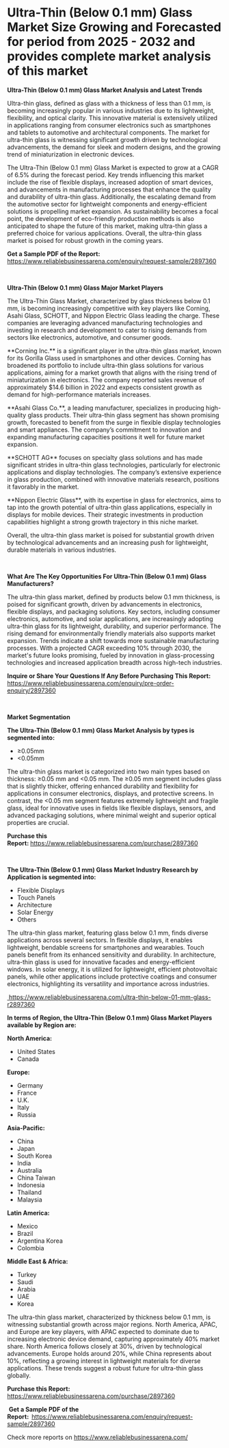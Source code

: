 <p><h1>Ultra-Thin (Below 0.1 mm) Glass Market Size Growing and Forecasted for period from 2025 - 2032 and provides complete market analysis of this market</h1></p><p><strong>Ultra-Thin (Below 0.1 mm) Glass Market Analysis and Latest Trends</strong></p>
<p><p>Ultra-thin glass, defined as glass with a thickness of less than 0.1 mm, is becoming increasingly popular in various industries due to its lightweight, flexibility, and optical clarity. This innovative material is extensively utilized in applications ranging from consumer electronics such as smartphones and tablets to automotive and architectural components. The market for ultra-thin glass is witnessing significant growth driven by technological advancements, the demand for sleek and modern designs, and the growing trend of miniaturization in electronic devices.</p><p>The Ultra-Thin (Below 0.1 mm) Glass Market is expected to grow at a CAGR of 6.5% during the forecast period. Key trends influencing this market include the rise of flexible displays, increased adoption of smart devices, and advancements in manufacturing processes that enhance the quality and durability of ultra-thin glass. Additionally, the escalating demand from the automotive sector for lightweight components and energy-efficient solutions is propelling market expansion. As sustainability becomes a focal point, the development of eco-friendly production methods is also anticipated to shape the future of this market, making ultra-thin glass a preferred choice for various applications. Overall, the ultra-thin glass market is poised for robust growth in the coming years.</p></p>
<p><strong>Get a Sample PDF of the Report:&nbsp;</strong> <a href="https://www.reliablebusinessarena.com/enquiry/request-sample/2897360?utm_campaign=2939&utm_medium=2&utm_source=Github&utm_content=ia&utm_term=15032025&utm_id=ultra-thin-below-01-mm-glass">https://www.reliablebusinessarena.com/enquiry/request-sample/2897360</a></p>
<p>&nbsp;</p>
<p><strong>Ultra-Thin (Below 0.1 mm) Glass Major Market Players</strong></p>
<p><p>The Ultra-Thin Glass Market, characterized by glass thickness below 0.1 mm, is becoming increasingly competitive with key players like Corning, Asahi Glass, SCHOTT, and Nippon Electric Glass leading the charge. These companies are leveraging advanced manufacturing technologies and investing in research and development to cater to rising demands from sectors like electronics, automotive, and consumer goods.</p><p>**Corning Inc.** is a significant player in the ultra-thin glass market, known for its Gorilla Glass used in smartphones and other devices. Corning has broadened its portfolio to include ultra-thin glass solutions for various applications, aiming for a market growth that aligns with the rising trend of miniaturization in electronics. The company reported sales revenue of approximately $14.6 billion in 2022 and expects consistent growth as demand for high-performance materials increases.</p><p>**Asahi Glass Co.**, a leading manufacturer, specializes in producing high-quality glass products. Their ultra-thin glass segment has shown promising growth, forecasted to benefit from the surge in flexible display technologies and smart appliances. The company’s commitment to innovation and expanding manufacturing capacities positions it well for future market expansion.</p><p>**SCHOTT AG** focuses on specialty glass solutions and has made significant strides in ultra-thin glass technologies, particularly for electronic applications and display technologies. The company’s extensive experience in glass production, combined with innovative materials research, positions it favorably in the market.</p><p>**Nippon Electric Glass**, with its expertise in glass for electronics, aims to tap into the growth potential of ultra-thin glass applications, especially in displays for mobile devices. Their strategic investments in production capabilities highlight a strong growth trajectory in this niche market.</p><p>Overall, the ultra-thin glass market is poised for substantial growth driven by technological advancements and an increasing push for lightweight, durable materials in various industries.</p></p>
<p>&nbsp;</p>
<p><strong>What Are The Key Opportunities For Ultra-Thin (Below 0.1 mm) Glass Manufacturers?</strong></p>
<p><p>The ultra-thin glass market, defined by products below 0.1 mm thickness, is poised for significant growth, driven by advancements in electronics, flexible displays, and packaging solutions. Key sectors, including consumer electronics, automotive, and solar applications, are increasingly adopting ultra-thin glass for its lightweight, durability, and superior performance. The rising demand for environmentally friendly materials also supports market expansion. Trends indicate a shift towards more sustainable manufacturing processes. With a projected CAGR exceeding 10% through 2030, the market's future looks promising, fueled by innovation in glass-processing technologies and increased application breadth across high-tech industries.</p></p>
<p><strong>Inquire or Share Your Questions If Any Before Purchasing This Report:</strong> <a href="https://www.reliablebusinessarena.com/enquiry/pre-order-enquiry/2897360?utm_campaign=2939&utm_medium=2&utm_source=Github&utm_content=ia&utm_term=15032025&utm_id=ultra-thin-below-01-mm-glass">https://www.reliablebusinessarena.com/enquiry/pre-order-enquiry/2897360</a></p>
<p>&nbsp;</p>
<p><strong>Market Segmentation</strong></p>
<p><strong>The Ultra-Thin (Below 0.1 mm) Glass Market Analysis by types is segmented into:</strong></p>
<p><ul><li>≥0.05mm</li><li><0.05mm</li></ul></p>
<p><p>The ultra-thin glass market is categorized into two main types based on thickness: ≥0.05 mm and <0.05 mm. The ≥0.05 mm segment includes glass that is slightly thicker, offering enhanced durability and flexibility for applications in consumer electronics, displays, and protective screens. In contrast, the <0.05 mm segment features extremely lightweight and fragile glass, ideal for innovative uses in fields like flexible displays, sensors, and advanced packaging solutions, where minimal weight and superior optical properties are crucial.</p></p>
<p><strong>Purchase this Report:&nbsp;</strong><a href="https://www.reliablebusinessarena.com/purchase/2897360?utm_campaign=2939&utm_medium=2&utm_source=Github&utm_content=ia&utm_term=15032025&utm_id=ultra-thin-below-01-mm-glass">https://www.reliablebusinessarena.com/purchase/2897360</a></p>
<p>&nbsp;</p>
<p><strong>The Ultra-Thin (Below 0.1 mm) Glass Market Industry Research by Application is segmented into:</strong></p>
<p><ul><li>Flexible Displays</li><li>Touch Panels</li><li>Architecture</li><li>Solar Energy</li><li>Others</li></ul></p>
<p><p>The ultra-thin glass market, featuring glass below 0.1 mm, finds diverse applications across several sectors. In flexible displays, it enables lightweight, bendable screens for smartphones and wearables. Touch panels benefit from its enhanced sensitivity and durability. In architecture, ultra-thin glass is used for innovative facades and energy-efficient windows. In solar energy, it is utilized for lightweight, efficient photovoltaic panels, while other applications include protective coatings and consumer electronics, highlighting its versatility and importance across industries.</p></p>
<p><a href="https://www.reliablebusinessarena.com/ultra-thin-below-01-mm-glass-r2897360?utm_campaign=2939&utm_medium=2&utm_source=Github&utm_content=ia&utm_term=15032025&utm_id=ultra-thin-below-01-mm-glass">&nbsp;https://www.reliablebusinessarena.com/ultra-thin-below-01-mm-glass-r2897360</a></p>
<p><strong>In terms of Region, the Ultra-Thin (Below 0.1 mm) Glass Market Players available by Region are:</strong></p>
<p>
    <p> <strong> North America: </strong>
        <ul>
            <li>United States</li>
            <li>Canada</li>
        </ul>
        </p> 
    <p> <strong> Europe: </strong>
        <ul>
            <li>Germany</li>
            <li>France</li>
            <li>U.K.</li>
            <li>Italy</li>
            <li>Russia</li>
        </ul>
        </p> 
    <p> <strong> Asia-Pacific: </strong>
        <ul>
            <li>China</li>
            <li>Japan</li>
            <li>South Korea</li>
            <li>India</li>
            <li>Australia</li>
            <li>China Taiwan</li>
            <li>Indonesia</li>
            <li>Thailand</li>
            <li>Malaysia</li>
        </ul>
        </p> 
    <p> <strong> Latin America: </strong>
        <ul>
            <li>Mexico</li>
            <li>Brazil</li>
            <li>Argentina Korea</li>
            <li>Colombia</li>
        </ul>
        </p> 
    <p> <strong> Middle East & Africa: </strong>
        <ul>
            <li>Turkey</li>
            <li>Saudi</li>
            <li>Arabia</li>
            <li>UAE</li>
            <li>Korea</li>
        </ul>
    </p>
    </p>
<p><p>The ultra-thin glass market, characterized by thickness below 0.1 mm, is witnessing substantial growth across major regions. North America, APAC, and Europe are key players, with APAC expected to dominate due to increasing electronic device demand, capturing approximately 40% market share. North America follows closely at 30%, driven by technological advancements. Europe holds around 20%, while China represents about 10%, reflecting a growing interest in lightweight materials for diverse applications. These trends suggest a robust future for ultra-thin glass globally.</p></p>
<p><strong>Purchase this Report: </strong><a href="https://www.reliablebusinessarena.com/purchase/2897360?utm_campaign=2939&utm_medium=2&utm_source=Github&utm_content=ia&utm_term=15032025&utm_id=ultra-thin-below-01-mm-glass">https://www.reliablebusinessarena.com/purchase/2897360</a></p>
<p>&nbsp;<strong>Get a Sample PDF of the Report:&nbsp;&nbsp;</strong><a href="https://www.reliablebusinessarena.com/enquiry/request-sample/2897360?utm_campaign=2939&utm_medium=2&utm_source=Github&utm_content=ia&utm_term=15032025&utm_id=ultra-thin-below-01-mm-glass">https://www.reliablebusinessarena.com/enquiry/request-sample/2897360</a></p>
<p><strong></strong></p>
<p>Check more reports on <a href="https://www.reliablebusinessarena.com/?utm_campaign=2939&utm_medium=2&utm_source=Github&utm_content=ia&utm_term=15032025&utm_id=ultra-thin-below-01-mm-glass">https://www.reliablebusinessarena.com/</a></p>